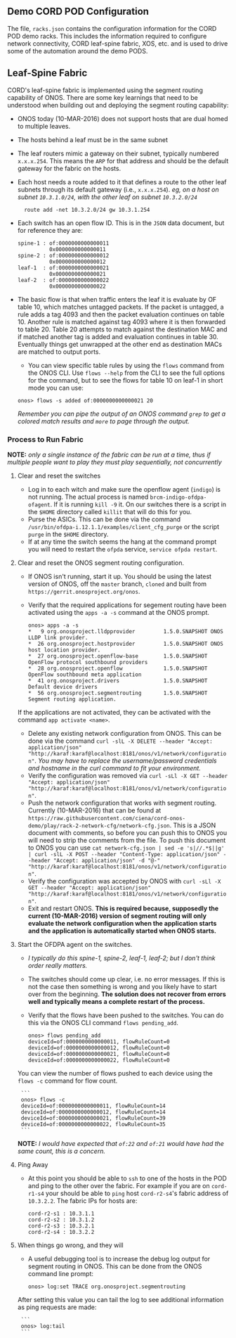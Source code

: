 ## Demo CORD POD Configuration

The file, `racks.json` contains the configuration information for the CORD POD demo racks. This includes the information required to configure network connectivity, CORD leaf-spine fabric, XOS, etc. and is used to drive some of the automation around the demo PODS.

## Leaf-Spine Fabric
CORD's leaf-spine fabric is implemented using the segment routing capability of ONOS. There are some key learnings that need to be understood when building out and deploying the segment routing capability:

- ONOS today (10-MAR-2016) does not support hosts that are dual homed to multiple leaves.
- The hosts behind a leaf must be in the same subnet
- The leaf routers mimic a gateway on their subnet, typically numbered `x.x.x.254`. This means the `ARP` for that address and should be the default gateway for the fabric on the hosts.
- Each host needs a route added to it that defines a route to the other leaf subnets through its default gateway (i.e., `x.x.x.254`).
    _eg, on a host on subnet `10.3.1.0/24`, with the other leaf on subnet `10.3.2.0/24`_

        route add -net 10.3.2.0/24 gw 10.3.1.254

- Each switch has an open flow ID. This is in the `JSON` data document, but for reference they are:

    ```
    spine-1 : of:0000000000000011
              0x0000000000000011
    spine-2 : of:0000000000000012
              0x0000000000000012
    leaf-1  : of:0000000000000021
              0x0000000000000021
    leaf-2  : of:0000000000000022
              0x0000000000000022
    ```
- The basic flow is that when traffic enters the leaf it is evaluate by OF table 10, which matches untagged packets. If the packet is untagged, a rule adds a tag 4093 and then the packet evaluation continues on table 10. Another rule is matched against tag 4093 where it is then forwarded to table 20. Table 20 attempts to match against the destination MAC and if matched another tag is added and evaluation continues in table 30. Eventually things get unwrapped at the other end as destination MACs are matched to output ports.
    - You can view specific table rules by using the `flows` command from the ONOS CLI. Use `flows --help` from the CLI to see the full options for the command, but to see the flows for table 10 on leaf-1 in short mode you can use:
    ```
    onos> flows -s added of:0000000000000021 20
    ```
    _Remember you can pipe the output of an ONOS command `grep` to get a colored match results and `more` to page through the output._

### Process to Run Fabric
__NOTE:__ _only a single instance of the fabric can be run at a time, thus if multiple people want to play they must play sequentially, not concurrently_

1. Clear and reset the switches
    - Log in to each witch and make sure the openflow agent (`indigo`) is not running. The actual process is named `brcm-indigo-ofdpa-ofagent`. If it is running `kill -9` it. On our switches there is a script in the `$HOME` directory called `killit` that will do this for you.
    - Purse the ASICs. This can be done via the command `/usr/bin/ofdpa-i.12.1.1/examples/client_cfg_purge` or the script `purge` in the `$HOME` directory.
    - If at any time the switch seems the hang at the command prompt you will need to restart the `ofpda` service, `service ofpda restart`.
2. Clear and reset the ONOS segment routing configuration.
    - If ONOS isn't running, start it up. You should be using the latest version of ONOS, off the `master` branch, `cloned` and built from `https://gerrit.onosproject.org/onos`.
    - Verify that the required applications for segement routing have been activated using the `apps -a -s` command at the ONOS prompt.

        ```
        onos> apps -a -s
        *   9 org.onosproject.lldpprovider         1.5.0.SNAPSHOT ONOS LLDP link provider.
        *  26 org.onosproject.hostprovider         1.5.0.SNAPSHOT ONOS host location provider.
        *  27 org.onosproject.openflow-base        1.5.0.SNAPSHOT OpenFlow protocol southbound providers
        *  28 org.onosproject.openflow             1.5.0.SNAPSHOT OpenFlow southbound meta application
        *  41 org.onosproject.drivers              1.5.0.SNAPSHOT Default device drivers
        *  56 org.onosproject.segmentrouting       1.5.0.SNAPSHOT Segment routing application.
        ```

    If the applications are not activated, they can be activated with the command `app activate <name>`.
    - Delete any existing network configuration from ONOS. This can be done via the command `curl -slL -X DELETE --header "Accept: application/json" "http://karaf:karaf@localhost:8181/onos/v1/network/configuration"`. _You may have to replace the username/password credentials and hostname in the curl command to fit your environment._
    - Verify the configuration was removed via `curl -sLl -X GET --header "Accept: application/json" "http://karaf:karaf@localhost:8181/onos/v1/network/configuration"`.
    - Push the network configuration that works with segment routing. Currently (10-MAR-2016) that can be found at `https://raw.githubusercontent.com/ciena/cord-onos-demo/play/rack-2-network-cfg/network-cfg.json`. This is a JSON document with comments, so before you can push this to ONOS you will need to strip the comments from the file. To push this document to ONOS you can use `cat network-cfg.json | sed -e 's|//.*$||g' | curl -slL -X POST --header "Content-Type: application/json" --header "Accept: application/json" -d "@-" "http://karaf:karaf@localhost:8181/onos/v1/network/configuration"`.
    - Verify the configuration was accepted by ONOS with `curl -sLl -X GET --header "Accept: application/json" "http://karaf:karaf@localhost:8181/onos/v1/network/configuration"`.
    - Exit and restart ONOS. __This is required because, supposedly the current (10-MAR-2016) version of segment routing will only evaluate the network configuration when the application starts and the application is automatically started when ONOS starts.__
3. Start the OFDPA agent on the switches.
    - _I typically do this spine-1, spine-2, leaf-1, leaf-2; but I don't think order really matters._
    - The switches should come up clear, i.e. no error messages. If this is not the case then something is wrong and you likely have to start over from the beginning. __The solution does not recover from errors well and typically means a complete restart of the process.__
    - Verify that the flows have been pushed to the switches. You can do this via the ONOS CLI command `flows pending_add`.

        ```
        onos> flows pending_add
        deviceId=of:0000000000000011, flowRuleCount=0
        deviceId=of:0000000000000012, flowRuleCount=0
        deviceId=of:0000000000000021, flowRuleCount=0
        deviceId=of:0000000000000022, flowRuleCount=0
        ```

    You can view the number of flows pushed to each device using the `flows -c` command for flow count.

        ```
        onos> flows -c
        deviceId=of:0000000000000011, flowRuleCount=14
        deviceId=of:0000000000000012, flowRuleCount=14
        deviceId=of:0000000000000021, flowRuleCount=39
        deviceId=of:0000000000000022, flowRuleCount=35
        ```

    __NOTE:__ _I would have expected that `of:22` and `of:21` would have had the same count, this is a concern._
4. Ping Away
    - At this point you should be able to `ssh` to one of the hosts in the POD and ping to the other over the fabric. For example if you are on `cord-r1-s4` your should be able to `ping` host `cord-r2-s4`'s fabric address of `10.3.2.2`. The fabric IPs for hosts are:
        ```
        cord-r2-s1 : 10.3.1.1
        cord-r2-s2 : 10.3.1.2
        cord-r2-s3 : 10.3.2.1
        cord-r2-s4 : 10.3.2.2
        ```
5. When things go wrong, and they will
    - A useful debugging tool is to increase the debug log output for segment routing in ONOS. This can be done from the ONOS command line prompt:

        ```
        onos> log:set TRACE org.onosproject.segmentrouting
        ```

    After setting this value you can tail the log to see additional information as ping requests are made:
    
        ```
        onos> log:tail
        ```
